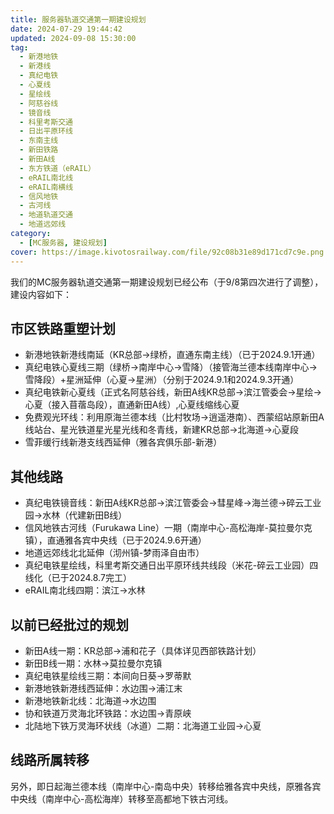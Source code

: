 ```yaml
---
title: 服务器轨道交通第一期建设规划
date: 2024-07-29 19:44:42
updated: 2024-09-08 15:30:00
tag:
  - 新港地铁
  - 新港线
  - 真纪电铁
  - 心夏线
  - 星绘线
  - 阿慈谷线
  - 镜音线
  - 科里考斯交通
  - 日出平原环线
  - 东南主线
  - 新田铁路
  - 新田A线
  - 东方铁道（eRAIL）
  - eRAIL南北线
  - eRAIL南横线
  - 信风地铁
  - 古河线
  - 地道轨道交通
  - 地道远郊线
category:
  - [MC服务器, 建设规划]
cover: https://image.kivotosrailway.com/file/92c08b31e89d171cd7c9e.png 
---
```

我们的MC服务器轨道交通第一期建设规划已经公布（于9/8第四次进行了调整），建设内容如下：
## 市区铁路重塑计划
* 新港地铁新港线南延（KR总部→绿桥，直通东南主线）（已于2024.9.1开通）
* 真纪电铁心夏线三期（绿桥→南岸中心→雪降）（接管海兰德本线南岸中心→雪降段）+星洲延伸（心夏→星洲）（分别于2024.9.1和2024.9.3开通）
* 真纪电铁新心夏线（正式名阿慈谷线，新田A线KR总部→滨江管委会→星绘→心夏（接入苜蓿岛段），直通新田A线）,心夏线缩线心夏
* 免费观光环线：利用原海兰德本线（比村牧场→逍遥港南）、西蒙绍站原新田A线站台、星光铁道星光星光线和冬青线，新建KR总部→北海道→心夏段
* 雪菲缓行线新港支线西延伸（雅各宾俱乐部-新港）
## 其他线路
* 真纪电铁镜音线：新田A线KR总部→滨江管委会→彗星峰→海兰德→碎云工业园→水林（代建新田B线）
* 信风地铁古河线（Furukawa Line）一期（南岸中心-高松海岸-莫拉曼尔克镇），直通雅各宾中央线（已于2024.9.6开通）
* 地道远郊线北北延伸（沏州镇-梦雨泽自由市）
* 真纪电铁星绘线，科里考斯交通日出平原环线共线段（米花-碎云工业园）四线化（已于2024.8.7完工）
* eRAIL南北线四期：滨江→水林

## 以前已经批过的规划
* 新田A线一期：KR总部→浦和花子（具体详见西部铁路计划）
* 新田B线一期：水林→莫拉曼尔克镇
* 真纪电铁星绘线三期：本间向日葵→罗蒂默
* 新港地铁新港线西延伸：水边围→浦江末
* 新港地铁新北线：北海道→水边围
* 协和铁道万灵海北环铁路：水边围→青原峡
* 北陆地下铁万灵海环状线（冰道）二期：北海道工业园→心夏

## 线路所属转移
另外，即日起海兰德本线（南岸中心-南岛中央）转移给雅各宾中央线，原雅各宾中央线（南岸中心-高松海岸）转移至高都地下铁古河线。